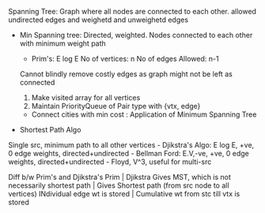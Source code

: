 Spanning Tree: Graph where all nodes are connected to each other.
allowed undirected edges and weighetd and unweighetd edges

- Min Spanning tree: Directed, weighted. Nodes connected to each other with minimum weight path

    - Prim's: E log E
    No of vertices: n
    No of edges Allowed: n-1

    Cannot blindly remove costly edges as graph might not be left as connected

    1. Make visited array for all vertices
    2. Maintain PriorityQueue of Pair type with {vtx, edge}

    - Connect cities with min cost : Application of Minimum Spanning Tree


- Shortest Path Algo

Single src, minimum path to all other vertices
    - Djikstra's Algo: E log E, +ve, 0 edge weights, directed+undirected
    - Bellman Ford: E.V,-ve,  +ve, 0 edge weights, directed+undirected
    - Floyd, V^3, useful for multi-src


Diff b/w Prim's and Djikstra's 
Prim | Djikstra
Gives MST, which is not necessarily shortest path | Gives Shortest path (from src node to all vertices)
INdividual edge wt is stored | Cumulative wt from stc till vtx is stored